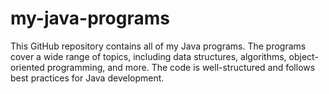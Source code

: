 # my-java-programs
This GitHub repository contains all of my Java programs. The programs cover a wide range of topics, including data structures, algorithms, object-oriented programming, and more. The code is well-structured and follows best practices for Java development.

